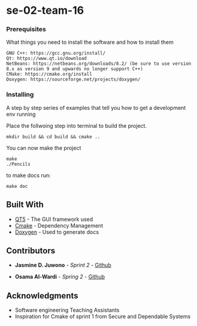 # se-02-team-16

### Prerequisites

What things you need to install the software and how to install them

```
GNU C++: https://gcc.gnu.org/install/
Qt: https://www.qt.io/download
NetBeans: https://netbeans.org/downloads/8.2/ (be sure to use version 8.x as version 9 and upwards no longer support C++)
CMake: https://cmake.org/install
Doxygen: https://sourceforge.net/projects/doxygen/
```

### Installing

A step by step series of examples that tell you how to get a development env running

Place the follwoing step into terminal to build the project.

```
mkdir build && cd build && cmake ..
```

You can now make the project

```
make
./Pencils
```
to make docs run:
```
make doc
```
## Built With

* [QT5](qt.io) - The GUI framework used
* [Cmake](https://cmake.org) - Dependency Management
* [Doxygen](http://www.doxygen.nl) - Used to generate docs


## Contributors

* **Jasmine D. Juwono** - *Sprint 2* - [Github](https://github.com/jasminedayinta* )  

* **Osama Al-Wardi** - *Spring 2* - [Github](https://github.com/OsamaAlWardi*)


## Acknowledgments

* Software engineering Teaching Assistants
* Inspiration for Cmake of sprint 1 from Secure and Dependable Systems 

